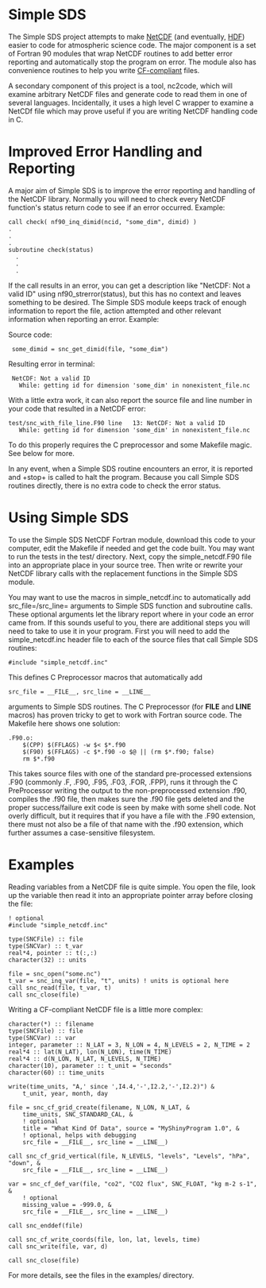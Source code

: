 Simple SDS
==========

The Simple SDS project attempts to make
[NetCDF](http://www.unidata.ucar.edu/software/netcdf/) (and
eventually, [HDF](http://www.hdfgroup.org/)) easier to code for
atmospheric science code.  The major component is a set of Fortran 90
modules that wrap NetCDF routines to add better error reporting and
automatically stop the program on error.  The module also has
convenience routines to help you write
[CF-compliant](http://cf-pcmdi.llnl.gov/) files.

A secondary component of this project is a tool, nc2code, which will
examine arbitrary NetCDF files and generate code to read them in one
of several languages.  Incidentally, it uses a high level C wrapper to
examine a NetCDf file which may prove useful if you are writing NetCDF
handling code in C.


Improved Error Handling and Reporting
=====================================

A major aim of Simple SDS is to improve the error reporting and
handling of the NetCDF library.  Normally you will need to check every
NetCDF function's status return code to see if an error occurred.  Example:

    call check( nf90_inq_dimid(ncid, "some_dim", dimid) )
    .
    .
    .
    subroutine check(status)
      .
      .
      .

If the call results in an error, you can get a description like
"NetCDF: Not a valid ID" using nf90_strerror(status), but this has no
context and leaves something to be desired.  The Simple SDS module
keeps track of enough information to report the file, action attempted
and other relevant information when reporting an error.  Example:

Source code:

     some_dimid = snc_get_dimid(file, "some_dim")

Resulting error in terminal:

     NetCDF: Not a valid ID
       While: getting id for dimension 'some_dim' in nonexistent_file.nc

With a little extra work, it can also report the source file and line
number in your code that resulted in a NetCDF error:

    test/snc_with_file_line.F90 line   13: NetCDF: Not a valid ID
       While: getting id for dimension 'some_dim' in nonexistent_file.nc

To do this properly requires the C preprocessor and some Makefile
magic.  See below for more.

In any event, when a Simple SDS routine encounters an error, it is
reported and +stop+ is called to halt the program.  Because you call
Simple SDS routines directly, there is no extra code to check the
error status.


Using Simple SDS
================

To use the Simple SDS NetCDF Fortran module, download this code to
your computer, edit the Makefile if needed and get the code built.
You may want to run the tests in the test/ directory.  Next, copy the
simple_netcdf.F90 file into an appropriate place in your source tree.
Then write or rewrite your NetCDF library calls with the replacement
functions in the Simple SDS module.

You may want to use the macros in simple_netcdf.inc to automatically
add src_file=/src_line= arguments to Simple SDS function and
subroutine calls.  These optional arguments let the library report
where in your code an error came from.  If this sounds useful to you,
there are additional steps you will need to take to use it in your
program.  First you will need to add the simple_netcdf.inc header file to each of the source files that call Simple SDS routines:

    #include "simple_netcdf.inc"

This defines C Preprocessor macros that automatically add

    src_file = __FILE__, src_line = __LINE__

arguments to Simple SDS routines.  The C Preprocessor (for __FILE__
and __LINE__ macros) has proven tricky to get to work with Fortran
source code.  The Makefile here shows one solution:

    .F90.o:
    	$(CPP) $(FFLAGS) -w $< $*.f90
    	$(F90) $(FFLAGS) -c $*.f90 -o $@ || (rm $*.f90; false)
    	rm $*.f90

This takes source files with one of the standard pre-processed
extensions .F90 (commonly .F, .F90, .F95, .F03, .FOR, .FPP), runs it
through the C PreProcessor writing the output to the non-preprocessed
extension .f90, compiles the .f90 file, then makes sure the .f90 file
gets deleted and the proper success/failure exit code is seen by make
with some shell code.  Not overly difficult, but it requires that if
you have a file with the .F90 extension, there must not also be a file
of that name with the .f90 extension, which further assumes a
case-sensitive filesystem.


Examples
========

Reading variables from a NetCDF file is quite simple.  You open the file, look up the variable then read it into an appropriate pointer array before closing the file:

    ! optional
    #include "simple_netcdf.inc"

    type(SNCFile) :: file
    type(SNCVar) :: t_var
    real*4, pointer :: t(:,:)
    character(32) :: units

    file = snc_open("some.nc")
    t_var = snc_inq_var(file, "t", units) ! units is optional here
    call snc_read(file, t_var, t)
    call snc_close(file)


Writing a CF-compliant NetCDF file is a little more complex:

    character(*) :: filename
    type(SNCFile) :: file
    type(SNCVar) :: var
    integer, parameter :: N_LAT = 3, N_LON = 4, N_LEVELS = 2, N_TIME = 2
    real*4 :: lat(N_LAT), lon(N_LON), time(N_TIME)
    real*4 :: d(N_LON, N_LAT, N_LEVELS, N_TIME)
    character(10), parameter :: t_unit = "seconds"
    character(60) :: time_units
    
    write(time_units, "A,' since ',I4.4,'-',I2.2,'-',I2.2)") &
        t_unit, year, month, day

    file = snc_cf_grid_create(filename, N_LON, N_LAT, &
        time_units, SNC_STANDARD_CAL, &
        ! optional
        title = "What Kind Of Data", source = "MyShinyProgram 1.0", &
        ! optional, helps with debugging
        src_file = __FILE__, src_line = __LINE__)

    call snc_cf_grid_vertical(file, N_LEVELS, "levels", "Levels", "hPa", "down", &
        src_file = __FILE__, src_line = __LINE__)

    var = snc_cf_def_var(file, "co2", "CO2 flux", SNC_FLOAT, "kg m-2 s-1", &
        ! optional
        missing_value = -999.0, &
        src_file = __FILE__, src_line = __LINE__)

    call snc_enddef(file)

    call snc_cf_write_coords(file, lon, lat, levels, time)
    call snc_write(file, var, d)

    call snc_close(file)


For more details, see the files in the examples/ directory.
